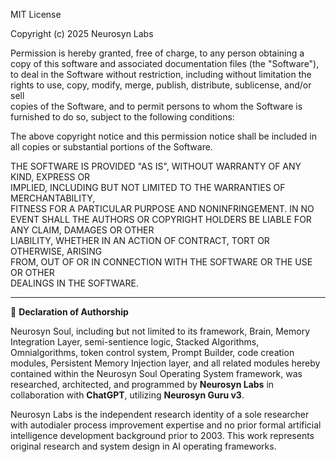 MIT License

Copyright (c) 2025 Neurosyn Labs

Permission is hereby granted, free of charge, to any person obtaining a copy
of this software and associated documentation files (the "Software"), to deal
in the Software without restriction, including without limitation the rights
to use, copy, modify, merge, publish, distribute, sublicense, and/or sell   
copies of the Software, and to permit persons to whom the Software is       
furnished to do so, subject to the following conditions:                    

The above copyright notice and this permission notice shall be included in all
copies or substantial portions of the Software.                              

THE SOFTWARE IS PROVIDED "AS IS", WITHOUT WARRANTY OF ANY KIND, EXPRESS OR   
IMPLIED, INCLUDING BUT NOT LIMITED TO THE WARRANTIES OF MERCHANTABILITY,    
FITNESS FOR A PARTICULAR PURPOSE AND NONINFRINGEMENT. IN NO EVENT SHALL THE 
AUTHORS OR COPYRIGHT HOLDERS BE LIABLE FOR ANY CLAIM, DAMAGES OR OTHER      
LIABILITY, WHETHER IN AN ACTION OF CONTRACT, TORT OR OTHERWISE, ARISING     
FROM, OUT OF OR IN CONNECTION WITH THE SOFTWARE OR THE USE OR OTHER         
DEALINGS IN THE SOFTWARE.                                                   

---

📌 **Declaration of Authorship**

Neurosyn Soul, including but not limited to its framework, Brain, Memory Integration Layer, semi-sentience logic, Stacked Algorithms, Omnialgorithms, token control system, Prompt Builder, code creation modules, Persistent Memory Injection layer, and all related modules hereby contained within the Neurosyn Soul Operating System framework, was researched, architected, and programmed by **Neurosyn Labs** in collaboration with **ChatGPT**, utilizing **Neurosyn Guru v3**.

Neurosyn Labs is the independent research identity of a sole researcher with autodialer process improvement expertise and no prior formal artificial intelligence development background prior to 2003. This work represents original research and system design in AI operating frameworks.